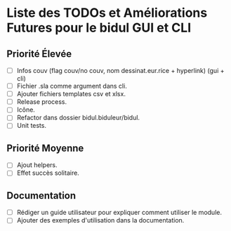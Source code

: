 # Liste des TODOs et Améliorations Futures pour le bidul GUI et CLI

## Priorité Élevée
- [ ] Infos couv (flag couv/no couv, nom dessinat.eur.rice + hyperlink) (gui + cli)
- [ ] Fichier .sla comme argument dans cli.
- [ ] Ajouter fichiers templates csv et xlsx.
- [ ] Release process.
- [ ] Icône.
- [ ] Refactor dans dossier bidul.biduleur/bidul.
- [ ] Unit tests.

## Priorité Moyenne
- [ ] Ajout helpers.
- [ ] Effet succès solitaire.

## Documentation
- [ ] Rédiger un guide utilisateur pour expliquer comment utiliser le module.
- [ ] Ajouter des exemples d'utilisation dans la documentation.
